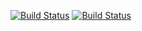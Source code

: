 [![Build Status](https://travis-ci.org/ssokov094/lab05.svg?branch=master)](https://travis-ci.org/ssokov094/lab05)
[![Build Status](https://travis-ci.org/ssokov094/lab05.svg?branch=master)](https://travis-ci.org/ssokov094/lab05)
